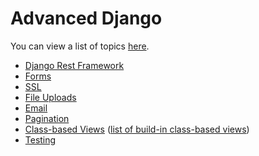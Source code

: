 

# Advanced Django

You can view a list of topics [here](https://docs.djangoproject.com/en/2.0/topics/).

- [Django Rest Framework](http://www.django-rest-framework.org/#example)
- [Forms](https://docs.djangoproject.com/en/2.0/topics/forms/)
- [SSL](https://docs.djangoproject.com/en/1.11/topics/security/#ssl-https)
- [File Uploads](https://docs.djangoproject.com/en/1.11/topics/http/file-uploads/)
- [Email](https://docs.djangoproject.com/en/1.11/topics/email/)
- [Pagination](https://docs.djangoproject.com/en/1.11/topics/pagination/)
- [Class-based Views](https://docs.djangoproject.com/en/1.11/topics/class-based-views/) ([list of build-in class-based views](https://docs.djangoproject.com/en/1.11/ref/class-based-views/))
- [Testing](https://docs.djangoproject.com/en/1.11/topics/testing/)
